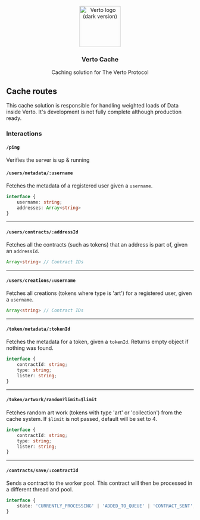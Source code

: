 <p align="center">
  <a href="https://verto.exchange">
    <img src="https://www.verto.exchange/logo_light.svg" alt="Verto logo (dark version)" width="110">
  </a>

<h3 align="center">Verto Cache</h3>

  <p align="center">
    Caching solution for The Verto Protocol
  </p>
</p>

## Cache routes
This cache solution is responsible for handling weighted loads of Data inside Verto. It's development is not fully complete although production ready.

### Interactions

#### `/ping`
Verifies the server is up & running

#### `/users/metadata/:username`
Fetches the metadata of a registered user given a `username`.

```typescript
interface {
    username: string;
    addresses: Array<string>
}
```

-----

#### `/users/contracts/:addressId`
Fetches all the contracts (such as tokens) that an address is part of, given an `addressId`.

```typescript
Array<string> // Contract IDs
```

-----

#### `/users/creations/:username`
Fetches all creations (tokens where type is 'art') for a registered user, given a `username`.

```typescript
Array<string> // Contract IDs
```

-----

#### `/token/metadata/:tokenId`
Fetches the metadata for a token, given a `tokenId`. Returns empty object if nothing was found.

```typescript
interface {
    contractId: string;
    type: string;
    lister: string;
}
```

-----

#### `/token/artwork/random?limit=$limit`
Fetches random art work (tokens with type 'art' or 'collection') from the cache system. If `$limit` is not passed, default will be set to 4.

```typescript
interface {
    contractId: string;
    type: string;
    lister: string;
}
```

-----

#### `/contracts/save/:contractId`
Sends a contract to the worker pool. This contract will then be processed in a different thread and pool.

```typescript
interface {
    state: 'CURRENTLY_PROCESSING' | 'ADDED_TO_QUEUE' | 'CONTRACT_SENT';
}
```
